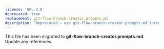 ```yaml
---
license: 'GPL-3.0'
deprecated: true
replacement: git-flow-branch-creator.prompts.md
description: 'Deprecated – use git-flow-branch-creator.prompts.md instead.'
---
```


This file has been migrated to **git-flow-branch-creator.prompts.md**. Update any references.

